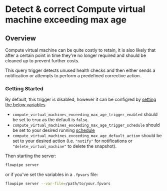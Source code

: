 # Detect & correct Compute virtual machine exceeding max age

## Overview

Compute virtual machine can be quite costly to retain, it is also likely that after a certain point in time they're no longer required and should be cleaned up to prevent further costs.

This query trigger detects unused health checks and then either sends a notification or attempts to perform a predefined corrective action.

### Getting Started

By default, this trigger is disabled, however it can be configred by [setting the below variables](https://flowpipe.io/docs/build/mod-variables#passing-input-variables)
- `compute_virtual_machines_exceeding_max_age_trigger_enabled` should be set to `true` as the default is `false`.
- `compute_virtual_machines_exceeding_max_age_trigger_schedule` should be set to your desired running [schedule](https://flowpipe.io/docs/flowpipe-hcl/trigger/schedule#more-examples)
- `compute_virtual_machines_exceeding_max_age_default_action` should be set to your desired action (i.e. `"notify"` for notifications or `"delete_virtual_machine"` to delete the snapshot).

Then starting the server:
```sh
flowpipe server
```

or if you've set the variables in a `.fpvars` file:
```sh
flowpipe server --var-file=/path/to/your.fpvars
```